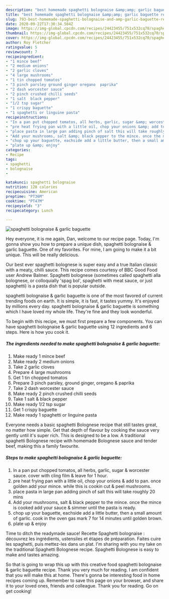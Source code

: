 ```yaml
---
description: "best homemade spaghetti bolognaise &amp;amp; garlic baguette recipe | how to make healthy spaghetti bolognaise &amp;amp; garlic baguette"
title: "best homemade spaghetti bolognaise &amp;amp; garlic baguette recipe | how to make healthy spaghetti bolognaise &amp;amp; garlic baguette"
slug: 793-best-homemade-spaghetti-bolognaise-and-amp-garlic-baguette-recipe-how-to-make-healthy-spaghetti-bolognaise-and-amp-garlic-baguette
date: 2020-09-22T17:30:34.504Z
image: https://img-global.cpcdn.com/recipes/24423455/751x532cq70/spaghetti-bolognaise-garlic-baguette-recipe-main-photo.jpg
thumbnail: https://img-global.cpcdn.com/recipes/24423455/751x532cq70/spaghetti-bolognaise-garlic-baguette-recipe-main-photo.jpg
cover: https://img-global.cpcdn.com/recipes/24423455/751x532cq70/spaghetti-bolognaise-garlic-baguette-recipe-main-photo.jpg
author: Roy Fletcher
ratingvalue: 5
reviewcount: 7
recipeingredient:
- "1 mince beef"
- "2 medium onions"
- "2 garlic cloves"
- "4 large mushrooms"
- "1 tin chopped tomatos"
- "3 pinch parsley ground ginger oregano  paprika"
- "2 dash worcester sauce"
- "2 pinch crushed chilli seeds"
- "1 salt  black pepper"
- "1/2 tsp sugar"
- "1 crispy baguette"
- "1 spaghetti or linguine pasta"
recipeinstructions:
- "In a pan put chopped tomatos, all herbs, garlic, sugar &amp; worcester sauce. cover with cling film &amp; leave for 1 hour."
- "pre heat frying pan with a little oil, chop your onions &amp; add to pan. once golden add your mince. while this is cookin cut &amp; peel mushrooms."
- "place pasta in large pan adding pinch of salt this will take roughly 20 mins"
- "Add your mushrooms, salt &amp; black pepper to the mince. once the mince is cooked add your sauce &amp; simmer until the pasta is ready."
- "chop up your baguette, eachside add a little butter, then a small amount of garlic. cook in the oven gas mark 7 for 14 minutes until golden brown."
- "plate up &amp; enjoy"
categories:
- Recipe
tags:
- spaghetti
- bolognaise
- 

katakunci: spaghetti bolognaise  
nutrition: 128 calories
recipecuisine: American
preptime: "PT36M"
cooktime: "PT47M"
recipeyield: "3"
recipecategory: Lunch

---
```



![spaghetti bolognaise &amp; garlic baguette](https://img-global.cpcdn.com/recipes/24423455/751x532cq70/spaghetti-bolognaise-garlic-baguette-recipe-main-photo.jpg)

Hey everyone, it is me again, Dan, welcome to our recipe page. Today, I'm gonna show you how to prepare a unique dish, spaghetti bolognaise &amp; garlic baguette. One of my favorites. For mine, I am going to make it a bit unique. This will be really delicious.

Our best ever spaghetti bolognese is super easy and a true Italian classic with a meaty, chilli sauce. This recipe comes courtesy of BBC Good Food user Andrew Balmer. Spaghetti bolognese (sometimes called spaghetti alla bolognese, or colloquially &#39;spag bol&#39;, spaghetti with meat sauce, or just spaghetti) is a pasta dish that is popular outside.

spaghetti bolognaise &amp; garlic baguette is one of the most favored of current trending foods on earth. It is simple, it is fast, it tastes yummy. It's enjoyed by millions every day. spaghetti bolognaise &amp; garlic baguette is something which I have loved my whole life. They're fine and they look wonderful.


To begin with this recipe, we must first prepare a few components. You can have spaghetti bolognaise &amp; garlic baguette using 12 ingredients and 6 steps. Here is how you cook it.

<!--inarticleads1-->

##### The ingredients needed to make spaghetti bolognaise &amp; garlic baguette:

1. Make ready 1 mince beef
1. Make ready 2 medium onions
1. Take 2 garlic cloves
1. Prepare 4 large mushrooms
1. Get 1 tin chopped tomatos
1. Prepare 3 pinch parsley, ground ginger, oregano &amp; paprika
1. Take 2 dash worcester sauce
1. Make ready 2 pinch crushed chilli seeds
1. Take 1 salt &amp; black pepper
1. Make ready 1/2 tsp sugar
1. Get 1 crispy baguette
1. Make ready 1 spaghetti or linguine pasta


Everyone needs a basic spaghetti Bolognese recipe that still tastes great, no matter how simple. Get that depth of flavour by cooking the sauce very gently until it&#39;s super rich. This is designed to be a low. A traditional spaghetti Bolognese recipe with homemade Bolognese sauce and tender beef, making this a family favourite. 

<!--inarticleads2-->

##### Steps to make spaghetti bolognaise &amp; garlic baguette:

1. In a pan put chopped tomatos, all herbs, garlic, sugar &amp; worcester sauce. cover with cling film &amp; leave for 1 hour.
1. pre heat frying pan with a little oil, chop your onions &amp; add to pan. once golden add your mince. while this is cookin cut &amp; peel mushrooms.
1. place pasta in large pan adding pinch of salt this will take roughly 20 mins
1. Add your mushrooms, salt &amp; black pepper to the mince. once the mince is cooked add your sauce &amp; simmer until the pasta is ready.
1. chop up your baguette, eachside add a little butter, then a small amount of garlic. cook in the oven gas mark 7 for 14 minutes until golden brown.
1. plate up &amp; enjoy


Time to ditch the readymade sauce! Recette Spaghetti bolognaise : découvrez les ingrédients, ustensiles et étapes de préparation. Faites cuire les spaghetti, puis mettez-les dans un plat. I&#39;m sharing with you my take on the traditional Spaghetti Bolognese recipe. Spaghetti Bolognese is easy to make and tastes amazing. 

So that is going to wrap this up with this creative food spaghetti bolognaise &amp; garlic baguette recipe. Thank you very much for reading. I am confident that you will make this at home. There's gonna be interesting food in home recipes coming up. Remember to save this page on your browser, and share it to your loved ones, friends and colleague. Thank you for reading. Go on get cooking!
